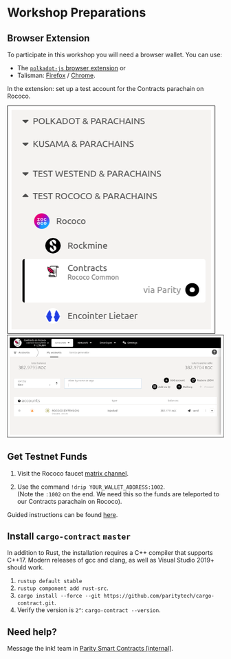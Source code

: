 # Workshop Preparations

## Browser Extension

To participate in this workshop you will need a browser wallet. You can use:
* The [`polkadot-js` browser extension](https://polkadot.js.org/extension/) or
* Talisman: [Firefox](https://addons.mozilla.org/en-US/firefox/addon/talisman-wallet-extension/?utm_source=addons.mozilla.org&utm_medium=referral&utm_content=search) / [Chrome](https://chrome.google.com/webstore/detail/talisman-polkadot-wallet/fijngjgcjhjmmpcmkeiomlglpeiijkld?hl=en).

In the extension: set up a test account for the Contracts parachain on Rococo.

<img src="../.images/polkadot.js-1.png" />

<img src="../.images/polkadot.js-2.png" />


## Get Testnet Funds

1. Visit the Rococo faucet [matrix channel](https://matrix.to/#/#rococo-faucet:matrix.org).

2. Use the command `!drip YOUR_WALLET_ADDRESS:1002`.<br>(Note the `:1002` on the end. We need this so the funds are teleported to our Contracts parachain on Rococo).

Guided instructions can be found [here](https://use.ink/testnet).

## Install `cargo-contract` `master`

In addition to Rust, the installation requires a C++ compiler that supports C++17.
Modern releases of gcc and clang, as well as Visual Studio 2019+ should work.

1. `rustup default stable`
1. `rustup component add rust-src`.
1. `cargo install --force --git https://github.com/paritytech/cargo-contract.git`.
1. Verify the version is `2^`: `cargo-contract --version`.


## Need help?
Message the ink! team in [Parity Smart Contracts [internal]](https://matrix.to/#/!nqwrcufvSwqTNsLMkj:matrix.parity.io?via=matrix.parity.io&via=web3.foundation).
